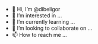 - 👋 Hi, I’m @dibeligor
- 👀 I’m interested in ...
- 🌱 I’m currently learning ...
- 💞️ I’m looking to collaborate on ...
- 📫 How to reach me ...

<!---
dibeligor/dibeligor is a ✨ special ✨ repository because its `README.md` (this file) appears on your GitHub profile.
You can click the Preview link to take a look at your changes.
--->
